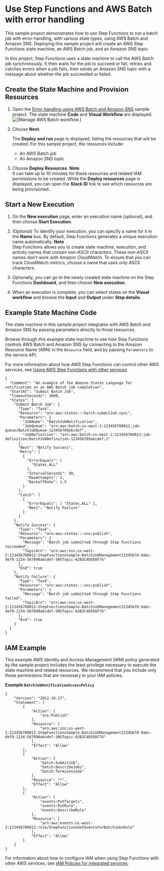 # Use Step Functions and AWS Batch with error handling<a name="sample-batch-error-handling"></a>

This sample project demonstrates how to use Step Functions to run a batch job with error\-handling, with various state types, using AWS Batch and Amazon SNS\. Deploying this sample project will create an AWS Step Functions state machine, an AWS Batch job, and an Amazon SNS topic\.

In this project, Step Functions uses a state machine to call the AWS Batch job synchronously\. It then waits for the job to succeed or fail, retries and catches errors when a job fails, then sends an Amazon SNS topic with a message about whether the job succeeded or failed\.

## Create the State Machine and Provision Resources<a name="sample-batch-error-handling-create"></a>

1. Open the [Error\-handling using AWS Batch and Amazon SNS](https://console.aws.amazon.com/states/home#/sampleProjects?batchErrorHandling) sample project\. The state machine **Code** and **Visual Workflow** are displayed\.  
![\[Manage AWS Batch workflow.\]](http://docs.aws.amazon.com/step-functions/latest/dg/images/sample-manage-batch.png)

1. Choose **Next**\.

   The **Deploy and run** page is displayed, listing the resources that will be created\. For this sample project, the resources include:
   + An AWS Batch job
   + An Amazon SNS topic

1. Choose **Deploy Resources**\.
**Note**  
It can take up to 10 minutes for these resources and related IAM permissions to be created\. While the **Deploy resources** page is displayed, you can open the **Stack ID** link to see which resources are being provisioned\.

## Start a New Execution<a name="sample-batch-error-handling-start-execution"></a>

1. On the **New execution** page, enter an execution name \(optional\), and then choose **Start Execution**\.

1. \(Optional\) To identify your execution, you can specify a name for it in the **Name** box\. By default, Step Functions generates a unique execution name automatically\.
**Note**  
Step Functions allows you to create state machine, execution, and activity names that contain non\-ASCII characters\. These non\-ASCII names don't work with Amazon CloudWatch\. To ensure that you can track CloudWatch metrics, choose a name that uses only ASCII characters\.

1. Optionally, you can go to the newly created state machine on the Step Functions **Dashboard**, and then choose **New execution**\.

1. When an execution is complete, you can select states on the **Visual workflow** and browse the **Input** and **Output** under **Step details**\.

## Example State Machine Code<a name="sample-batch-error-handling-code-examples"></a>

The state machine in this sample project integrates with AWS Batch and Amazon SNS by passing parameters directly to those resources\. 

Browse through this example state machine to see how Step Functions controls AWS Batch and Amazon SNS by connecting to the Amazon Resource Name \(ARN\) in the `Resource` field, and by passing `Parameters` to the service API\.

For more information about how AWS Step Functions can control other AWS services, see [Using AWS Step Functions with other services](concepts-service-integrations.md)\.

```
{
  "Comment": "An example of the Amazon States Language for notification on an AWS Batch job completion",
  "StartAt": "Submit Batch Job",
  "TimeoutSeconds": 3600,
  "States": {
    "Submit Batch Job": {
      "Type": "Task",
      "Resource": "arn:aws:states:::batch:submitJob.sync",
      "Parameters": {
        "JobName": "BatchJobNotification",
        "JobQueue": "arn:aws:batch:us-west-2:123456789012:job-queue/BatchJobQueue-123456789abcdef",
        "JobDefinition": "arn:aws:batch:us-west-2:123456789012:job-definition/BatchJobDefinition-123456789abcdef:1"
      },
      "Next": "Notify Success",
      "Retry": [
        {
          "ErrorEquals": [
            "States.ALL"
          ],
          "IntervalSeconds": 30,
          "MaxAttempts": 2,
          "BackoffRate": 1.5
        }
      ],
      "Catch": [
        {
          "ErrorEquals": [ "States.ALL" ],
          "Next": "Notify Failure"
        }
      ]
    },
    "Notify Success": {
      "Type": "Task",
      "Resource": "arn:aws:states:::sns:publish",
      "Parameters": {
        "Message": "Batch job submitted through Step Functions succeeded",
        "TopicArn": "arn:aws:sns:us-west-2:123456789012:StepFunctionsSample-BatchJobManagement12345678-9abc-def0-1234-567890abcdef-SNSTopic-A2B3C4D5E6F7G"
      },
      "End": true
    },
    "Notify Failure": {
      "Type": "Task",
      "Resource": "arn:aws:states:::sns:publish",
      "Parameters": {
        "Message": "Batch job submitted through Step Functions failed",
        "TopicArn": "arn:aws:sns:us-west-2:123456789012:StepFunctionsSample-BatchJobManagement12345678-9abc-def0-1234-567890abcdef-SNSTopic-A2B3C4D5E6F7G"
      },
      "End": true
    }
  }
}
```

## IAM Example<a name="sample-batch-error-handling-iam-example"></a>

This example AWS Identity and Access Management \(IAM\) policy generated by the sample project includes the least privilege necessary to execute the state machine and related resources\. We recommend that you include only those permissions that are necessary in your IAM policies\. 

**Example `BatchJobNotificationAccessPolicy`**  

```
{
    "Version": "2012-10-17",
    "Statement": [
        {
            "Action": [
                "sns:Publish"
            ],
            "Resource": [
                "arn:aws:sns:us-west-2:123456789012:StepFunctionsSample-BatchJobManagement12345678-9abc-def0-1234-567890abcdef-SNSTopic-A2B3C4D5E6F7G"
            ],
            "Effect": "Allow"
        },
        {
            "Action": [
                "batch:SubmitJob",
                "batch:DescribeJobs",
                "batch:TerminateJob"
            ],
            "Resource": "*",
            "Effect": "Allow"
        },
        {
            "Action": [
                "events:PutTargets",
                "events:PutRule",
                "events:DescribeRule"
            ],
            "Resource": [
                "arn:aws:events:us-west-2:123456789012:rule/StepFunctionsGetEventsForBatchJobsRule"
            ],
            "Effect": "Allow"
        }
    ]
}
```

For information about how to configure IAM when using Step Functions with other AWS services, see [IAM Policies for integrated services](service-integration-iam-templates.md)\.